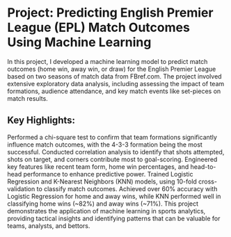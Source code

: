# Project: Predicting English Premier League (EPL) Match Outcomes Using Machine Learning

In this project, I developed a machine learning model to predict match outcomes (home win, away win, or draw) for the English Premier League based on two seasons of match data from FBref.com. The project involved extensive exploratory data analysis, including assessing the impact of team formations, audience attendance, and key match events like set-pieces on match results.

## Key Highlights:

Performed a chi-square test to confirm that team formations significantly influence match outcomes, with the 4-3-3 formation being the most successful.
Conducted correlation analysis to identify that shots attempted, shots on target, and corners contribute most to goal-scoring.
Engineered key features like recent team form, home win percentages, and head-to-head performance to enhance predictive power.
Trained Logistic Regression and K-Nearest Neighbors (KNN) models, using 10-fold cross-validation to classify match outcomes.
Achieved over 60% accuracy with Logistic Regression for home and away wins, while KNN performed well in classifying home wins (~82%) and away wins (~71%).
This project demonstrates the application of machine learning in sports analytics, providing tactical insights and identifying patterns that can be valuable for teams, analysts, and bettors.

